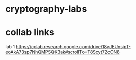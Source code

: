 # cryptography-labs
# collab links
lab 1
https://colab.research.google.com/drive/18yJEUnsipT-eoAkA73sp7NhQMPSQK3ak#scrollTo=T8Scyt72cON8
